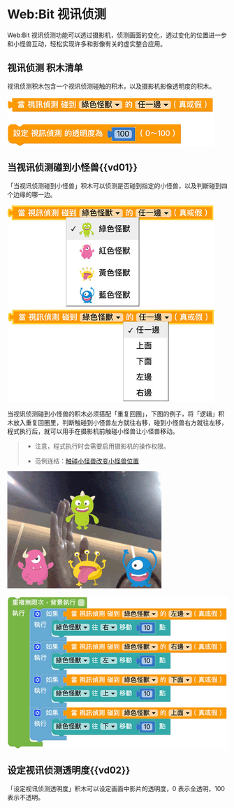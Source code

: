 # Web:Bit 视讯侦测

Web:Bit 视讯侦测功能可以透过摄影机，侦测画面的变化，透过变化的位置进一步和小怪兽互动，轻松实现许多和影像有关的虚实整合应用。

## 视讯侦测 积木清单

视讯侦测积木包含一个视讯侦测碰触的积木，以及摄影机影像透明度的积木。

![Web:Bit 视讯侦测](../../../../media/zh-cn/education/extension/video-detect-01.jpg)

## 当视讯侦测碰到小怪兽{{vd01}}

「当视讯侦测碰到小怪兽」积木可以侦测是否碰到指定的小怪兽，以及判断碰到四个边缘的哪一边。

![Web:Bit 视讯侦测](../../../../media/zh-cn/education/extension/video-detect-02.jpg)

当视讯侦测碰到小怪兽的积木必须搭配「重复回圈」，下图的例子，将「逻辑」积木放入重复回圈里，判断触碰到小怪兽左方就往右移，碰到小怪兽右方就往左移，程式执行后，就可以用手在摄影机前触碰小怪兽让小怪兽移动。

> - 注意，程式执行时会需要启用摄影机的操作权限。
>
> - 范例连结：[触碰小怪兽改变小怪兽位置](https://webbit.webduino.io/blockly/?demo=default#6RLQJ42QOWzqV#_blank)

![Web:Bit 视讯侦测](../../../../media/zh-cn/education/extension/video-detect-03.gif)

![Web:Bit 视讯侦测](../../../../media/zh-cn/education/extension/video-detect-04.jpg)

## 设定视讯侦测透明度{{vd02}}

「设定视讯侦测透明度」积木可以设定画面中影片的透明度，0 表示全透明，100 表示不透明。


